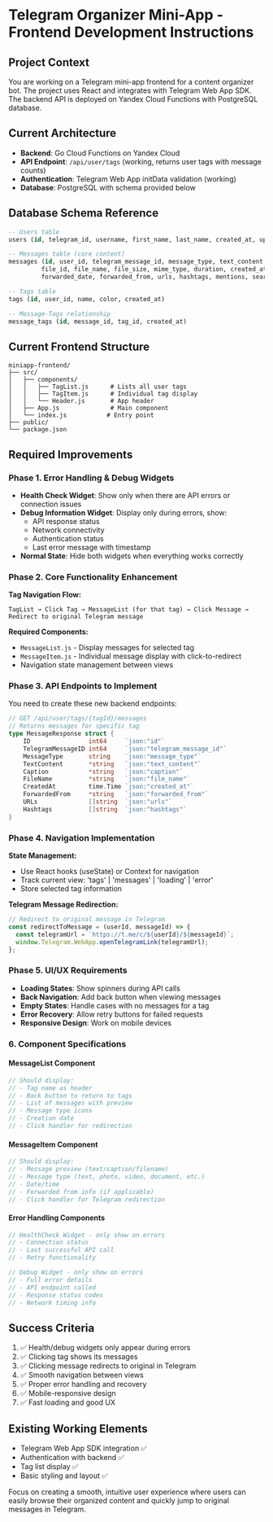 ﻿# Telegram Organizer Mini-App - Frontend Development Instructions

## Project Context
You are working on a Telegram mini-app frontend for a content organizer bot. The project uses React and integrates with Telegram Web App SDK. The backend API is deployed on Yandex Cloud Functions with PostgreSQL database.

## Current Architecture
- **Backend**: Go Cloud Functions on Yandex Cloud
- **API Endpoint**: `/api/user/tags` (working, returns user tags with message counts)
- **Authentication**: Telegram Web App initData validation (working)
- **Database**: PostgreSQL with schema provided below

## Database Schema Reference
```sql
-- Users table
users (id, telegram_id, username, first_name, last_name, created_at, updated_at, is_active)

-- Messages table (core content)
messages (id, user_id, telegram_message_id, message_type, text_content, caption, 
         file_id, file_name, file_size, mime_type, duration, created_at, 
         forwarded_date, forwarded_from, urls, hashtags, mentions, search_vector)

-- Tags table
tags (id, user_id, name, color, created_at)

-- Message-Tags relationship
message_tags (id, message_id, tag_id, created_at)
```

## Current Frontend Structure
```
miniapp-frontend/
├── src/
│   ├── components/
│   │   ├── TagList.js      # Lists all user tags
│   │   ├── TagItem.js      # Individual tag display
│   │   └── Header.js       # App header
│   ├── App.js              # Main component
│   └── index.js           # Entry point
├── public/
└── package.json
```

## Required Improvements

### Phase 1. Error Handling & Debug Widgets
- **Health Check Widget**: Show only when there are API errors or connection issues
- **Debug Information Widget**: Display only during errors, show:
    - API response status
    - Network connectivity
    - Authentication status
    - Last error message with timestamp
- **Normal State**: Hide both widgets when everything works correctly

### Phase 2. Core Functionality Enhancement
**Tag Navigation Flow:**
```
TagList → Click Tag → MessageList (for that tag) → Click Message → Redirect to original Telegram message
```

**Required Components:**
- `MessageList.js` - Display messages for selected tag
- `MessageItem.js` - Individual message display with click-to-redirect
- Navigation state management between views

### Phase 3. API Endpoints to Implement
You need to create these new backend endpoints:

```go
// GET /api/user/tags/{tagId}/messages
// Returns messages for specific tag
type MessageResponse struct {
    ID                int64     `json:"id"`
    TelegramMessageID int64     `json:"telegram_message_id"`
    MessageType       string    `json:"message_type"`
    TextContent       *string   `json:"text_content"`
    Caption           *string   `json:"caption"`
    FileName          *string   `json:"file_name"`
    CreatedAt         time.Time `json:"created_at"`
    ForwardedFrom     *string   `json:"forwarded_from"`
    URLs              []string  `json:"urls"`
    Hashtags          []string  `json:"hashtags"`
}
```

### Phase 4. Navigation Implementation
**State Management:**
- Use React hooks (useState) or Context for navigation
- Track current view: 'tags' | 'messages' | 'loading' | 'error'
- Store selected tag information

**Telegram Message Redirection:**
```javascript
// Redirect to original message in Telegram
const redirectToMessage = (userId, messageId) => {
  const telegramUrl = `https://t.me/c/${userId}/${messageId}`;
  window.Telegram.WebApp.openTelegramLink(telegramUrl);
};
```

### Phase 5. UI/UX Requirements
- **Loading States**: Show spinners during API calls
- **Back Navigation**: Add back button when viewing messages
- **Empty States**: Handle cases with no messages for a tag
- **Error Recovery**: Allow retry buttons for failed requests
- **Responsive Design**: Work on mobile devices

### 6. Component Specifications

#### MessageList Component
```jsx
// Should display:
// - Tag name as header
// - Back button to return to tags
// - List of messages with preview
// - Message type icons
// - Creation date
// - Click handler for redirection
```

#### MessageItem Component
```jsx
// Should display:
// - Message preview (text/caption/filename)
// - Message type (text, photo, video, document, etc.)
// - Date/time
// - Forwarded from info (if applicable)
// - Click handler for Telegram redirection
```

#### Error Handling Components
```jsx
// HealthCheck Widget - only show on errors
// - Connection status
// - Last successful API call
// - Retry functionality

// Debug Widget - only show on errors  
// - Full error details
// - API endpoint called
// - Response status codes
// - Network timing info
```

## Success Criteria
1. ✅ Health/debug widgets only appear during errors
2. ✅ Clicking tag shows its messages
3. ✅ Clicking message redirects to original in Telegram
4. ✅ Smooth navigation between views
5. ✅ Proper error handling and recovery
6. ✅ Mobile-responsive design
7. ✅ Fast loading and good UX

## Existing Working Elements
- Telegram Web App SDK integration ✅
- Authentication with backend ✅
- Tag list display ✅
- Basic styling and layout ✅

Focus on creating a smooth, intuitive user experience where users can easily browse their organized content and quickly jump to original messages in Telegram.
